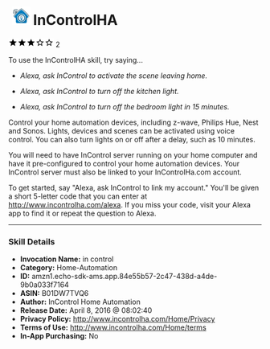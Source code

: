 # &nbsp;<img src="skill_icon" alt="InControlHA icon" width="36"> InControlHA
![3 stars](../../images/ic_star_black_18dp_1x.png)![3 stars](../../images/ic_star_black_18dp_1x.png)![3 stars](../../images/ic_star_black_18dp_1x.png)![3 stars](../../images/ic_star_border_black_18dp_1x.png)![3 stars](../../images/ic_star_border_black_18dp_1x.png) 2

To use the InControlHA skill, try saying...

* *Alexa, ask InControl to activate the scene leaving home.*

* *Alexa, ask InControl to turn off the kitchen light.*

* *Alexa, ask InControl to turn off the bedroom light in 15 minutes.*

Control your home automation devices, including z-wave, Philips Hue, Nest and Sonos. Lights, devices and scenes can be activated using voice control. You can also turn lights on or off after a delay, such as 10 minutes.

You will need to have InControl server running on your home computer and have it pre-configured to control your home automation devices. Your InControl server must also be linked to your InControlHa.com account.

To get started, say "Alexa, ask InControl to link my account." You'll be given a short 5-letter code that you can enter at http://www.incontrolha.com/alexa. If you miss your code, visit your Alexa app to find it or repeat the question to Alexa.

***

### Skill Details

* **Invocation Name:** in control
* **Category:** Home-Automation
* **ID:** amzn1.echo-sdk-ams.app.84e55b57-2c47-438d-a4de-9b0a033f7164
* **ASIN:** B01DW7TVQ6
* **Author:** InControl Home Automation
* **Release Date:** April 8, 2016 @ 08:02:40
* **Privacy Policy:** http://www.incontrolha.com/Home/Privacy
* **Terms of Use:** http://www.incontrolha.com/Home/terms
* **In-App Purchasing:** No
